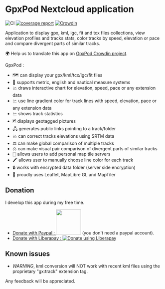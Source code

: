 # GpxPod Nextcloud application

![CI](https://github.com/julien-nc/gpxpod/workflows/CI/badge.svg?branch=main&event=push)
[![coverage report](https://github.com/julien-nc/gpxpod/raw/gh-pages/coverage.svg)](https://julien-nc.github.io/gpxpod/)
[![Crowdin](https://d322cqt584bo4o.cloudfront.net/gpxpod/localized.svg)](https://crowdin.com/project/gpxpod)

Application to display gpx, kml, igc, fit and tcx files collections,
view elevation profiles and tracks stats, color tracks by speed, elevation or pace 
and compare divergent parts of similar tracks.

🌍 Help us to translate this app on [GpxPod Crowdin project](https://crowdin.com/project/gpxpod).

GpxPod :

* 🗺 can display your gpx/kml/tcx/igc/fit files
* 📏 supports metric, english and nautical measure systems
* 🗠 draws interactive chart for elevation, speed, pace or any extension data
* 🗠 use line gradient color for track lines with speed, elevation, pace or any extension data
* 🗠 shows track statistics
* 🖻 displays geotagged pictures
* 🖧 generates public links pointing to a track/folder
* 🗠 can correct tracks elevations using SRTM data
* ⚖ can make global comparison of multiple tracks
* ⚖ can make visual pair comparison of divergent parts of similar tracks
* 🀆 allows users to add personal map tile servers
* 🖍 allows user to manually choose line color for each track
* 🔒 works with encrypted data folder (server side encryption)
* 🍂 proudly uses Leaflet, MapLibre GL and MapTiler

## Donation

I develop this app during my free time.

* [Donate with Paypal : <img src="https://gitlab.com/eneiluj/gpxpod-oc/wikis/uploads/6e360ae31aa5730bfc1362e88ae791f9/paypal-donate-button.png" width="80"/>](https://www.paypal.com/cgi-bin/webscr?cmd=_s-xclick&hosted_button_id=66PALMY8SF5JE) (you don't need a paypal account).
* [Donate with Liberapay : ![Donate using Liberapay](https://liberapay.com/assets/widgets/donate.svg)](https://liberapay.com/eneiluj/donate)

## Known issues

* _WARNING_, kml conversion will NOT work with recent kml files using the proprietary "gx:track" extension tag.

Any feedback will be appreciated.
